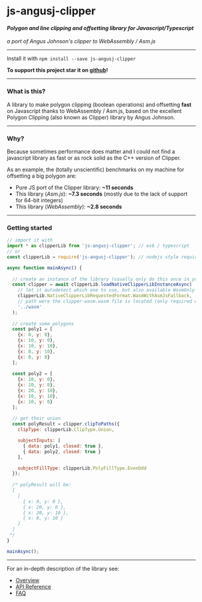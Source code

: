 # js-angusj-clipper
#### *Polygon and line clipping and offsetting library for Javascript/Typescript*

*a port of Angus Johnson's clipper to WebAssembly / Asm.js*

---

Install it with ```npm install --save js-angusj-clipper``` 

__To support this project star it on [github](https://github.com/xaviergonz/js-angusj-clipper)!__

---

### What is this?

A library to make polygon clipping (boolean operations) and offsetting **fast** on Javascript thanks 
to WebAssembly / Asm.js, based on the excellent Polygon Clipping (also known as Clipper) library by 
Angus Johnson.

---

### Why?

Because sometimes performance does matter and I could not find a javascript library
as fast or as rock solid as the C++ version of Clipper.

As an example, the (totally unscientific) benchmarks on my machine for offsetting a big polygon are:
* Pure JS port of the Clipper library: **~11 seconds**
* This library (*Asm.js*): **~7.3 seconds** (mostly due to the lack of support for 64-bit integers)
* This library (*WebAssembly*): **~2.8 seconds** 

---

### Getting started

```js
// import it with
import * as clipperLib from 'js-angusj-clipper'; // es6 / typescript
// or
const clipperLib = require('js-angusj-clipper'); // nodejs style require

async function mainAsync() {
  
  // create an instance of the library (usually only do this once in your app)
  const clipper = await clipperLib.loadNativeClipperLibInstanceAsync(
    // let it autodetect which one to use, but also available WasmOnly and AsmJsOnly
    clipperLib.NativeClipperLibRequestedFormat.WasmWithAsmJsFallback,
    // path were the clipper-wasm.wasm file is located (only required with the WASM version)
    '../wasm'
  );
  
  // create some polygons
  const poly1 = [
    {x: 0, y: 0},
    {x: 10, y: 0},
    {x: 10, y: 10},
    {x: 0, y: 10},
    {x: 0, y: 0}
  ];
  
  const poly2 = [
    {x: 10, y: 0},
    {x: 20, y: 0},
    {x: 20, y: 10},
    {x: 10, y: 10},
    {x: 10, y: 0}
  ];
  
  // get their union
  const polyResult = clipper.clipToPaths({
    clipType: clipperLib.ClipType.Union,

    subjectInputs: [ 
      { data: poly1, closed: true },
      { data: poly2, closed: true }
    ],

    subjectFillType: clipperLib.PolyFillType.EvenOdd
  });
  
  /* polyResult will be:
  [
    [
      { x: 0, y: 0 },
      { x: 20, y: 0 },
      { x: 20, y: 10 },
      { x: 0, y: 10 }
    ]
  ]
 */
}

mainAsync();

```

---

For an in-depth description of the library see:

* [Overview](./docs/overview/index.md)
* [API Reference](./docs/apiReference/index.md)
* [FAQ](./docs/faq/index.md)
